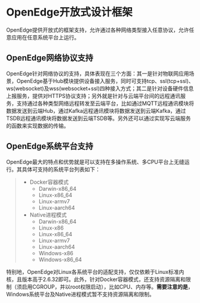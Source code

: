 
# OpenEdge开放式设计框架

OpenEdge提供开放式的框架支持，允许通过各种网络类型接入任意协议，允许任意应用在任意系统平台上运行。

## OpenEdge网络协议支持

OpenEdge针对网络协议的支持，具体表现在三个方面：其一是针对物联网应用场景，OpenEdge基于Hub模块提供设备接入服务，同时可支持tcp、ssl(tcp+ssl)、ws(websocket)及wss(websocket+ssl)四种接入方式；其二是针对设备硬件信息上报服务，提供对HTTPS协议支持；另外就是针对与云端平台间的远程通讯服务，支持通过各种类型网络远程转发至云端平台，比如通过MQTT远程通讯模块将数据发送到云端Hub，通过Kafka远程通讯模块将数据发送到云端Kafka，通过TSDB远程通讯模块将数据发送到云端TSDB等。另外还可以通过实现写云端服务的函数来实现数据的传输。

## OpenEdge系统平台支持

OpenEdge最大的特点和优势就是可以支持在多操作系统、多CPU平台上无缝运行。其具体可支持的系统平台列表如下：

> + Docker容器模式
>   - Darwin-x86_64
>   - Linux-x86_64
>   - Linux-armv7
>   - Linux-aarch64
> + Native进程模式
>   - Darwin-x86_64
>   - Linux-x86
>   - Linux-x86_64
>   - Linux-armv7
>   - Linux-aarch64
>   - Windows-x86
>   - Windows-x86_64

特别地，OpenEdge对Linux各系统平台的适配支持，仅仅依赖于Linux标准内核，且版本高于2.6.32即可。此外，针对Docker容器模式，还支持资源隔离和限制（须启用CGROUP，并以root权限启动），比如CPU、内存等。**需要注意的是**，Windows系统平台及Native进程模式暂不支持资源隔离和限制。